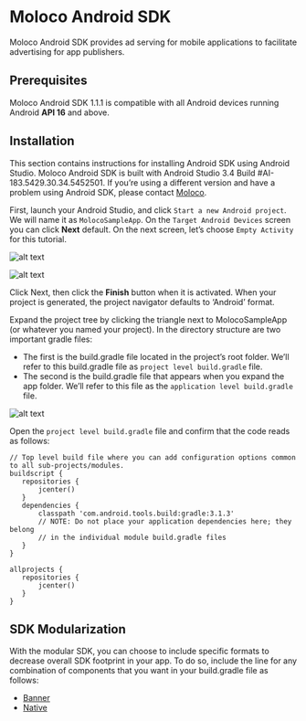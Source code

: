 
# Moloco Android SDK
Moloco Android SDK provides ad serving for mobile applications to facilitate advertising for app publishers.


## Prerequisites
Moloco Android SDK 1.1.1 is compatible with all Android devices running Android **API 16** and above.

## Installation

This section contains instructions for installing Android SDK using Android Studio. Moloco Android SDK is built with Android Studio 3.4 Build #AI-183.5429.30.34.5452501. If you’re using a different version and have a problem using Android SDK, please contact [Moloco](mailto:support@molocoads.com).

First, launch your Android Studio, and click `Start a new Android project`. We will name it as `MolocoSampleApp`. On the `Target Android Devices` screen you can click **Next** default. On the next screen, let’s choose `Empty Activity` for this tutorial.

![alt text](https://storage.googleapis.com/moloco-sdk/android/2.png)

![alt text](https://storage.googleapis.com/moloco-sdk/android/1.png)
  
Click Next, then click the **Finish** button when it is activated. When your project is generated, the project navigator defaults to ‘Android’ format.
  
Expand the project tree by clicking the triangle next to MolocoSampleApp (or whatever you named your project). In the directory structure are two important gradle files: 
- The first is the build.gradle file located in the project’s root folder. We’ll refer to this build.gradle file as `project level build.gradle` file. 
- The second is the build.gradle file that appears when you expand the app folder. We’ll refer to this file as the `application level build.gradle` file.

![alt text](https://storage.googleapis.com/moloco-sdk/android/3.png)

Open the `project level build.gradle` file and confirm that the code reads as follows:

```properties
// Top level build file where you can add configuration options common to all sub-projects/modules.
buildscript {
   repositories {
       jcenter()
   }
   dependencies {
       classpath 'com.android.tools.build:gradle:3.1.3'
       // NOTE: Do not place your application dependencies here; they belong
       // in the individual module build.gradle files
   }
}

allprojects {
   repositories {
       jcenter()
   }
}
```

## SDK Modularization

With the modular SDK, you can choose to include specific formats to decrease overall SDK footprint in your app. To do so, include the line for any combination of components that you want in your build.gradle file as follows:

- [Banner](BANNER.md)
- [Native](NATIVE.md)
